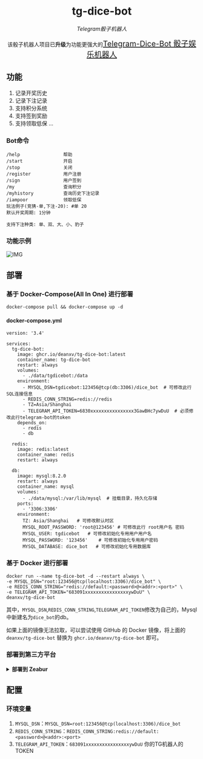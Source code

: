 <div align="center">

# tg-dice-bot

_Telegram骰子机器人_

该骰子机器人项目已**升级**为功能更强大的<a href="https://github.com/deanxv/telegram-dice-bot" style="font-size: 20px;">Telegram-Dice-Bot 骰子娱乐机器人</a>

</div>

## 功能

1. 记录开奖历史
2. 记录下注记录
3. 支持积分系统
4. 支持签到奖励
5. 支持领取低保
   ...

### Bot命令

```
/help                帮助
/start               开启
/stop                关闭
/register            用户注册
/sign                用户签到
/my                  查询积分
/myhistory           查询历史下注记录
/iampoor             领取低保
玩法例子(竞猜-单,下注-20): #单 20
默认开奖周期: 1分钟

支持下注种类: 单、双、大、小、豹子
```

### 功能示例

![IMG](https://s2.loli.net/2023/12/12/Y6mBkRM94rUKLul.gif)


## 部署

### 基于 Docker-Compose(All In One) 进行部署

```shell
docker-compose pull && docker-compose up -d
```

#### docker-compose.yml
```docker
version: '3.4'

services:
  tg-dice-bot:
    image: ghcr.io/deanxv/tg-dice-bot:latest
    container_name: tg-dice-bot
    restart: always
    volumes:
      - ./data/tgdicebot:/data
    environment:
      - MYSQL_DSN=tgdicebot:123456@tcp(db:3306)/dice_bot  # 可修改此行 SQL连接信息
      - REDIS_CONN_STRING=redis://redis
      - TZ=Asia/Shanghai
      - TELEGRAM_API_TOKEN=6830xxxxxxxxxxxxxxxx3GawBHc7ywDuU  # 必须修改此行telegram-bot的token
    depends_on:
      - redis
      - db

  redis:
    image: redis:latest
    container_name: redis
    restart: always

  db:
    image: mysql:8.2.0
    restart: always
    container_name: mysql
    volumes:
      - ./data/mysql:/var/lib/mysql  # 挂载目录，持久化存储
    ports:
      - '3306:3306'
    environment:
      TZ: Asia/Shanghai   # 可修改默认时区
      MYSQL_ROOT_PASSWORD: 'root@123456' # 可修改此行 root用户名 密码
      MYSQL_USER: tgdicebot   # 可修改初始化专用用户用户名
      MYSQL_PASSWORD: '123456'    # 可修改初始化专用用户密码
      MYSQL_DATABASE: dice_bot   # 可修改初始化专用数据库
```

### 基于 Docker 进行部署

```shell
docker run --name tg-dice-bot -d --restart always \
-e MYSQL_DSN="root:123456@tcp(localhost:3306)/dice_bot" \
-e REDIS_CONN_STRING="redis://default:<password>@<addr>:<port>" \
-e TELEGRAM_API_TOKEN="683091xxxxxxxxxxxxxxxxywDuU" \
deanxv/tg-dice-bot
```

其中，`MYSQL_DSN`,`REDIS_CONN_STRING`,`TELEGRAM_API_TOKEN`修改为自己的，Mysql中新建名为`dice_bot`的db。

如果上面的镜像无法拉取，可以尝试使用 GitHub 的 Docker 镜像，将上面的 `deanxv/tg-dice-bot`
替换为 `ghcr.io/deanxv/tg-dice-bot` 即可。

### 部署到第三方平台

<details>
<summary><strong>部署到 Zeabur</strong></summary>
<div>

> Zeabur 的服务器在国外，自动解决了网络的问题，同时免费的额度也足够个人使用

点击一键部署:

[![Deploy on Zeabur](https://zeabur.com/button.svg)](https://zeabur.com/templates/SEFL7Z?referralCode=deanxv)

**一键部署后 `MYSQL_DSN` `REDIS_CONN_STRING` `TELEGRAM_API_TOKEN`变量也需要替换！**

或手动部署:

1. 首先 fork 一份代码。
2. 进入 [Zeabur](https://zeabur.com?referralCode=deanxv)，登录，进入控制台。
3. 新建一个 Project，在 Service -> Add Service 选择 prebuilt，选择 MySQL，并记下连接参数（用户名、密码、地址、端口）。
4. 新建一个 Project，在 Service -> Add Service 选择 prebuilt，选择 Redis，并记下连接参数（密码、地址、端口）。
5. 使用mysql视图化工具连接mysql，运行 ```create database `dice_bot` ``` 创建数据库。
6. 在 Service -> Add Service，选择 Git（第一次使用需要先授权），选择你 fork 的仓库。
7. Deploy 会自动开始，先取消。
8. 添加环境变量

   `MYSQL_DSN`:`<username>:<password>@tcp(<addr>:<port>)/dice_bot`

   `REDIS_CONN_STRING`:`redis://default:<password>@<addr>:<port>`

   `TELEGRAM_API_TOKEN`:`你的TG机器人的TOKEN`

   保存。
9. 选择 Redeploy。

</div>
</details>



## 配置

### 环境变量

1. `MYSQL_DSN`：`MYSQL_DSN=root:123456@tcp(localhost:3306)/dice_bot`
2. `REDIS_CONN_STRING`：`REDIS_CONN_STRING:redis://default:<password>@<addr>:<port>`
3. `TELEGRAM_API_TOKEN`：`683091xxxxxxxxxxxxxxxxywDuU` 你的TG机器人的TOKEN

